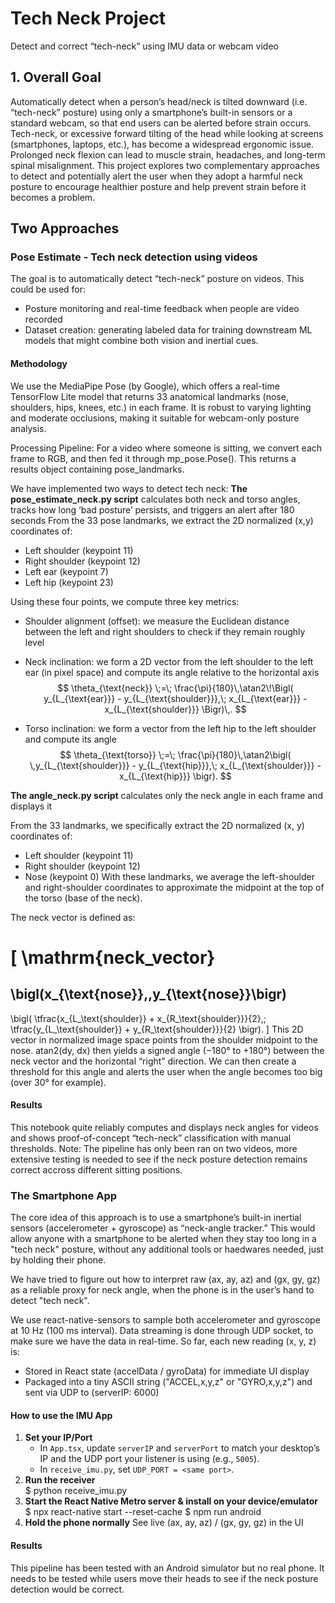 # Tech Neck Project
Detect and correct “tech-neck” using IMU data or webcam video

## 1. Overall Goal
Automatically detect when a person’s head/neck is tilted downward (i.e. “tech-neck” posture) using only a smartphone’s built-in sensors or a standard webcam, so that end users can be alerted before strain occurs.
Tech-neck, or excessive forward tilting of the head while looking at screens (smartphones, laptops, etc.), has become a widespread ergonomic issue. Prolonged neck flexion can lead to muscle strain, headaches, and long-term spinal misalignment. This project explores two complementary approaches to detect and potentially alert the user when they adopt a harmful neck posture to encourage healthier posture and help prevent strain before it becomes a problem.


## Two Approaches
### Pose Estimate - Tech neck detection using videos 
The goal is to automatically detect “tech-neck” posture on videos. This could be used for:
- Posture monitoring and real-time feedback when people are video recorded
- Dataset creation: generating labeled data for training downstream ML models that might combine both vision and inertial cues.

#### Methodology
We use the MediaPipe Pose (by Google), which offers a real-time TensorFlow Lite model that returns 33 anatomical landmarks (nose, shoulders, hips, knees, etc.) in each frame. It is robust to varying lighting and moderate occlusions, making it suitable for webcam-only posture analysis.

Processing Pipeline: 
For a video where someone is sitting, we convert each frame to RGB, and then fed it through mp_pose.Pose(). This returns a results object containing pose_landmarks.

We have implemented two ways to detect tech neck:
**The pose_estimate_neck.py script** calculates both neck and torso angles, tracks how long ‘bad posture’ persists, and triggers an alert after 180 seconds
From the 33 pose landmarks, we extract the 2D normalized (x,y) coordinates of:
- Left shoulder (keypoint 11)
- Right shoulder (keypoint 12)
- Left ear (keypoint 7)
- Left hip (keypoint 23)

Using these four points, we compute three key metrics:
- Shoulder alignment (offset): we measure the Euclidean distance between the left and right shoulders to check if they remain roughly level

- Neck inclination: we form a 2D vector from the left shoulder to the left ear (in pixel space) and compute its angle relative to the horizontal axis
  $$
  \theta_{\text{neck}}
  \;=\;
  \frac{\pi}{180}\,\atan2\!\Bigl(
    y_{L_{\text{ear}}} - y_{L_{\text{shoulder}}},\;
    x_{L_{\text{ear}}} - x_{L_{\text{shoulder}}}
  \Bigr)\,.
  $$

- Torso inclination: we form a vector from the left hip to the left shoulder and compute its angle
$$
\theta_{\text{torso}}
\;=\;
\frac{\pi}{180}\,\atan2\bigl(
\,y_{L_{\text{shoulder}}} - y_{L_{\text{hip}}},\;
x_{L_{\text{shoulder}}} - x_{L_{\text{hip}}}
\bigr).
$$



**The angle_neck.py script** calculates only the neck angle in each frame and displays it

From the 33 landmarks, we specifically extract the 2D normalized (x, y) coordinates of:
- Left shoulder (keypoint 11)
- Right shoulder (keypoint 12)
- Nose (keypoint 0) 
With these landmarks, we average the left-shoulder and right-shoulder coordinates to approximate the midpoint at the top of the torso (base of the neck).


The neck vector is defined as:

\[
  \mathrm{neck\_vector}
  = 
  \bigl(x_{\text{nose}},\,y_{\text{nose}}\bigr)
  - 
  \bigl(
    \tfrac{x_{L_\text{shoulder}} + x_{R_\text{shoulder}}}{2},\;
    \tfrac{y_{L_\text{shoulder}} + y_{R_\text{shoulder}}}{2}
  \bigr).
\]
This 2D vector in normalized image space points from the shoulder midpoint to the nose.
atan2(dy, dx) then yields a signed angle (−180° to +180°) between the neck vector and the horizontal “right” direction.
We can then create a threshold for this angle and alerts the user when the angle becomes too big (over 30° for example).


#### Results
This notebook quite reliably computes and displays neck angles for videos and shows proof-of-concept “tech-neck” classification with manual thresholds.
Note: The pipeline has only been ran on two videos, more extensive testing is needed to see if the neck posture detection remains correct accross different sitting positions.



### The Smartphone App
The core idea of this approach is to use a smartphone’s built-in inertial sensors (accelerometer + gyroscope) as “neck-angle tracker.” This would allow anyone with a smartphone to be alerted when they stay too long in a "tech neck" posture, without any additional tools or haedwares needed, just by holding their phone.

We have tried to figure out how to interpret raw (ax, ay, az) and (gx, gy, gz) as a reliable proxy for neck angle, when the phone is in the user’s hand to detect "tech neck".

We use react-native-sensors to sample both accelerometer and gyroscope at 10 Hz (100 ms interval). Data streaming is done through UDP socket, to make sure we have the data in real-time.
So far, each new reading (x, y, z) is:
- Stored in React state (accelData / gyroData) for immediate UI display
- Packaged into a tiny ASCII string ("ACCEL,x,y,z" or "GYRO,x,y,z") and sent via UDP to (serverIP: 6000)

#### How to use the IMU App
1. **Set your IP/Port**  
   - In `App.tsx`, update `serverIP` and `serverPort` to match your desktop’s IP and the UDP port your listener is using (e.g., `5005`).  
   - In `receive_imu.py`, set `UDP_PORT = <same port>`.  
2. **Run the receiver**  
    $ python receive_imu.py
3. **Start the React Native Metro server & install on your device/emulator**
    $ npx react-native start --reset-cache
    $ npm run android
4. **Hold the phone normally**
    See live (ax, ay, az) / (gx, gy, gz) in the UI


#### Results
This pipeline has been tested with an Android simulator but no real phone. It needs to be tested while users move their heads to see if the neck posture detection would be correct.
